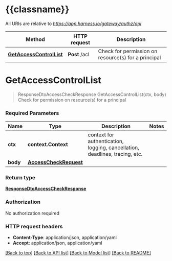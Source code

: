# {{classname}}

All URIs are relative to *https://app.harness.io/gateway/authz/api*

Method | HTTP request | Description
------------- | ------------- | -------------
[**GetAccessControlList**](AclApi.md#GetAccessControlList) | **Post** /acl | Check for permission on resource(s) for a principal

# **GetAccessControlList**
> ResponseDtoAccessCheckResponse GetAccessControlList(ctx, body)
Check for permission on resource(s) for a principal

### Required Parameters

Name | Type | Description  | Notes
------------- | ------------- | ------------- | -------------
 **ctx** | **context.Context** | context for authentication, logging, cancellation, deadlines, tracing, etc.
  **body** | [**AccessCheckRequest**](AccessCheckRequest.md)|  | 

### Return type

[**ResponseDtoAccessCheckResponse**](ResponseDTOAccessCheckResponse.md)

### Authorization

No authorization required

### HTTP request headers

 - **Content-Type**: application/json, application/yaml
 - **Accept**: application/json, application/yaml

[[Back to top]](#) [[Back to API list]](../README.md#documentation-for-api-endpoints) [[Back to Model list]](../README.md#documentation-for-models) [[Back to README]](../README.md)

